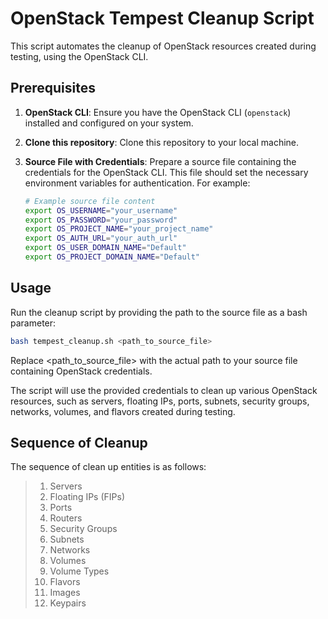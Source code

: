 # OpenStack Tempest Cleanup Script

This script automates the cleanup of OpenStack resources created during testing, using the OpenStack CLI.

## Prerequisites

1. **OpenStack CLI**: Ensure you have the OpenStack CLI (`openstack`) installed and configured on your system.

2. **Clone this repository**: Clone this repository to your local machine.

3. **Source File with Credentials**: Prepare a source file containing the credentials for the OpenStack CLI. This file should set the necessary environment variables for authentication. For example:

   ```bash
   # Example source file content
   export OS_USERNAME="your_username"
   export OS_PASSWORD="your_password"
   export OS_PROJECT_NAME="your_project_name"
   export OS_AUTH_URL="your_auth_url"
   export OS_USER_DOMAIN_NAME="Default"
   export OS_PROJECT_DOMAIN_NAME="Default"

## Usage
Run the cleanup script by providing the path to the source file as a bash parameter:
```sh
bash tempest_cleanup.sh <path_to_source_file>
```

Replace <path_to_source_file> with the actual path to your source file containing OpenStack credentials.

The script will use the provided credentials to clean up various OpenStack resources, such as servers, floating IPs, ports, subnets, security groups, networks, volumes, and flavors created during testing.

## Sequence of Cleanup
The sequence of clean up entities is as follows:

> 1. Servers
> 2. Floating IPs (FIPs)
> 3. Ports
> 4. Routers
> 5. Security Groups
> 6. Subnets
> 7. Networks
> 8. Volumes
> 9. Volume Types
> 10. Flavors
> 11. Images
> 12. Keypairs
